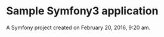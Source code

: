 Sample Symfony3 application
=======================

A Symfony project created on February 20, 2016, 9:20 am.
